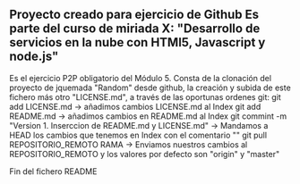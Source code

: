 Proyecto creado para ejercicio de Github
Es parte del curso de miriada X:
"Desarrollo de servicios en la nube con HTMl5, Javascript y node.js"
------------------
Es el ejercicio P2P obligatorio del Módulo 5. Consta de la clonación
del proyecto de jquemada "Random" desde github, la creación y subida de este
fichero más otro "LICENSE.md", a través de las oportunas ordenes git:
git add LICENSE.md
  ->  añadimos cambios LICENSE.md al Index
git add README.md
  -> añadimos cambios en README.md al Index
git commint -m "Version 1. Inserccion de README.md y LICENSE.md"
  -> Mandamos a HEAD los cambios que tenemos en Index con el comentario ""
git pull REPOSITORIO_REMOTO RAMA
  -> Enviamos nuestros cambios al REPOSITORIO_REMOTO y los valores por defecto
      son "origin" y "master"

Fin del fichero README
